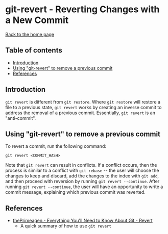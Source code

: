 # git-revert - Reverting Changes with a New Commit

[Back to the home page](../README.md)

## Table of contents

- [Introduction](#introduction)
- [Using "git-revert" to remove a previous commit](#Using-git-revert-to-remove-a-previous-commit)
- [References](#References)

## Introduction

`git revert` is different from `git restore`. Where `git restore` will restore a file to a previous state, `git revert` works by creating an inverse commit to address the removal of a previous commit. Essentially, `git revert` is an "anti-commit".

## Using "git-revert" to remove a previous commit

To revert a commit, run the following command:

```
git revert <COMMIT_HASH>
```

Note that `git revert` can result in conflicts. If a conflict occurs, then the process is similar to a conflict with `git rebase` -- the user will choose the changes to keep and discard, add the changes to the index with `git add`, and then proceed with reversion by running `git revert --continue`. After running `git revert --continue`, the user will have an opportunity to write a commit message, explaining which previous commit was reverted.

## References

- [thePrimeagen - Everything You'll Need to Know About Git - Revert](https://theprimeagen.github.io/fem-git/lessons/git-gud/revert)
    - A quick summary of how to use `git revert`
